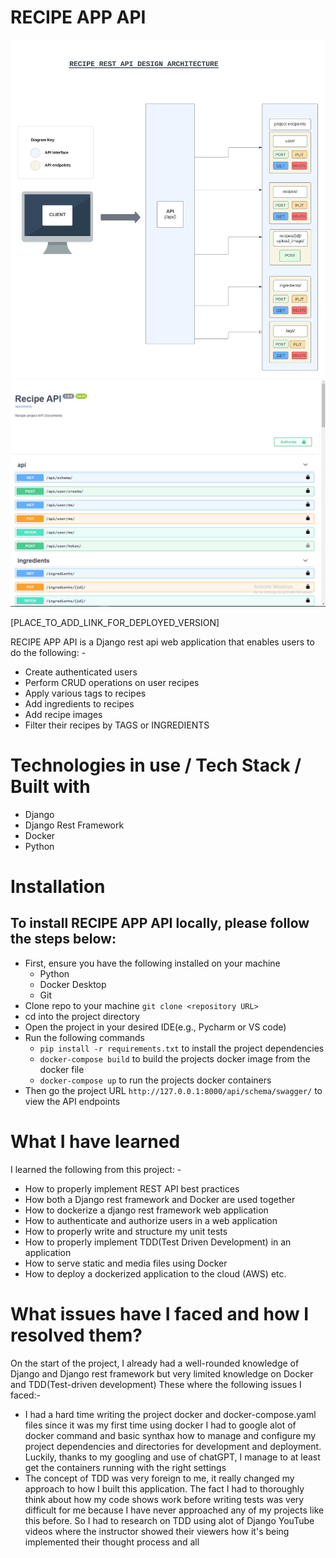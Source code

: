 
# RECIPE APP API

![](https://github.com/Benji918/recepie-app-api/blob/main/readme%20files/recipe%20endpoints.jpeg)
![](https://github.com/Benji918/recepie-app-api/blob/main/readme%20files/img.png)

[PLACE_TO_ADD_LINK_FOR_DEPLOYED_VERSION]

RECIPE APP API is a Django rest api web application that enables users to do the following: -

- Create authenticated users
- Perform CRUD operations on user recipes
- Apply various tags to recipes
- Add ingredients to recipes
- Add recipe images
- Filter their recipes by TAGS or INGREDIENTS

# Technologies in use / Tech Stack / Built with

- Django
- Django Rest Framework
- Docker
- Python

# Installation

## To install RECIPE APP API locally, please follow the steps below:

- First, ensure you have the following installed on your machine
    - Python
    - Docker Desktop
    - Git
- Clone repo to your machine `git clone <repository URL>`
- cd into the project directory
- Open the project in your desired IDE(e.g., Pycharm or VS code)
- Run the following commands
    - `pip install -r requirements.txt` to install the project dependencies
    - `docker-compose build` to build the projects docker image from the docker file
    - `docker-compose up` to run the projects docker containers
- Then go the project URL `http://127.0.0.1:8000/api/schema/swagger/` to view the API endpoints

# What I have learned

I learned the following from this project: -

- How to properly implement REST API best practices
- How both a Django rest framework and Docker are used together
- How to dockerize a django rest framework web application
- How to authenticate and authorize users in a web application
- How to properly write and structure my unit tests
- How to properly implement TDD(Test Driven Development) in an application
- How to serve static and media files using Docker
- How to deploy a dockerized application to the cloud (AWS) etc.

# What issues have I faced and how I resolved them?

On the start of the project, I already had a well-rounded knowledge of Django and Django rest framework but very limited
knowledge
on Docker and TDD(Test-driven development)
These where the following issues I faced:-

- I had a hard time writing the project docker and docker-compose.yaml files since it was my first time using docker I
  had to google alot of docker
  command and basic synthax how to manage and configure my project dependencies and directories for development and
  deployment. Luckily,
  thanks to my googling and use of chatGPT, I manage to at least get the containers running with the right settings
- The concept of TDD was very foreign to me, it really changed my approach to how I built this application.
  The fact I had to thoroughly think about how my code shows work before writing tests was very difficult for me because
  I have never approached any of my
  projects like this before. So I had to research on TDD using alot of Django YouTube videos where the instructor showed
  their viewers how it's being implemented their
  thought process and all




